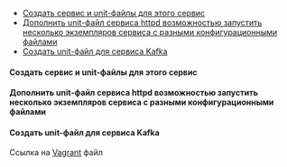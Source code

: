 * [Создать сервис и unit-файлы для этого сервис](#first)
* [Дополнить unit-файл сервиса httpd возможностью запустить несколько экземпляров сервиса с разными конфигурационными файлами](#second)
* [Создать unit-файл для сервиса Kafka](#third)

<a href="first"></a>
#### Создать сервис и unit-файлы для этого сервис 

<a href="second"></a>
#### Дополнить unit-файл сервиса httpd возможностью запустить несколько экземпляров сервиса с разными конфигурационными файлами

<a href="third"></a>
#### Создать unit-файл для сервиса Kafka 

Ссылка на [Vagrant]() файл

